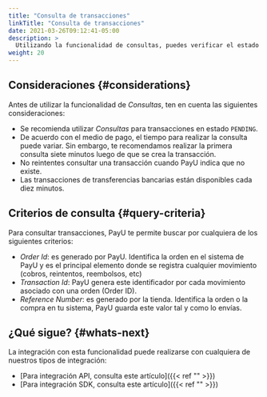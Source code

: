 ```yaml
---
title: "Consulta de transacciones"
linkTitle: "Consulta de transacciones"
date: 2021-03-26T09:12:41-05:00
description: >
  Utilizando la funcionalidad de consultas, puedes verificar el estado de las órdenes realizadas junto con sus transacciones. 
weight: 20
---
```


## Consideraciones {#considerations}
Antes de utilizar la funcionalidad de _Consultas_, ten en cuenta las siguientes consideraciones:

* Se recomienda utilizar _Consultas_ para transacciones en estado `PENDING`.
* De acuerdo con el medio de pago, el tiempo para realizar la consulta puede variar. Sin embargo, te recomendamos realizar la primera consulta siete minutos luego de que se crea la transacción.
* No reintentes consultar una transacción cuando PayU indica que no existe.
* Las transacciones de transferencias bancarias están disponibles cada diez minutos.

## Criterios de consulta {#query-criteria}
Para consultar transacciones, PayU te permite buscar por cualquiera de los siguientes criterios:

* *Order Id*: es generado por PayU. Identifica la orden en el sistema de PayU y es el principal elemento donde se registra cualquier movimiento (cobros, reintentos, reembolsos, etc)
* *Transaction Id*: PayU genera este identificador por cada movimiento asociado con una orden (Order ID).
* *Reference Number*: es generado por la tienda. Identifica la orden o la compra en tu sistema, PayU guarda este valor tal y como lo envías.

## ¿Qué sigue? {#whats-next}
La integración con esta funcionalidad puede realizarse con cualquiera de nuestros tipos de integración:

* [Para integración API, consulta este artículo]({{< ref "" >}})<!-- ref "Queries-API.md" -->
* [Para integración SDK, consulta este artículo]({{< ref "" >}})<!-- ref "QueriesSDK.md" -->